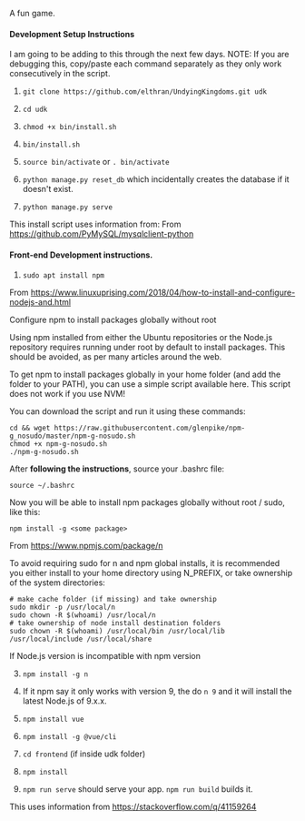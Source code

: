 A fun game.

#### Development Setup Instructions

I am going to be adding to this through the next few days.
NOTE: If you are debugging this, copy/paste each command separately as they only work consecutively in the script.

1. `git clone https://github.com/elthran/UndyingKingdoms.git udk`

3. `cd udk`

2. `chmod +x bin/install.sh`

3. `bin/install.sh`

4. `source bin/activate` or `. bin/activate`

5. `python manage.py reset_db` which incidentally creates the database if it doesn't exist.

6. `python manage.py serve`

This install script uses information from:
From https://github.com/PyMySQL/mysqlclient-python

#### Front-end Development instructions.

1. `sudo apt install npm`

From https://www.linuxuprising.com/2018/04/how-to-install-and-configure-nodejs-and.html

Configure npm to install packages globally without root

Using npm installed from either the Ubuntu repositories or the Node.js repository requires running under root by default to install packages. This should be avoided, as per many articles around the web.

To get npm to install packages globally in your home folder (and add the folder to your PATH), you can use a simple script available here. This script does not work if you use NVM!

You can download the script and run it using these commands:

```
cd && wget https://raw.githubusercontent.com/glenpike/npm-g_nosudo/master/npm-g-nosudo.sh
chmod +x npm-g-nosudo.sh
./npm-g-nosudo.sh
```

After **following the instructions**, source your .bashrc file:

`source ~/.bashrc`

Now you will be able to install npm packages globally without root / sudo, like this:

`npm install -g <some package>`

From https://www.npmjs.com/package/n

To avoid requiring sudo for n and npm global installs, it is recommended you either install to your home directory using N_PREFIX, or take ownership of the system directories:

```
# make cache folder (if missing) and take ownership 
sudo mkdir -p /usr/local/n
sudo chown -R $(whoami) /usr/local/n
# take ownership of node install destination folders 
sudo chown -R $(whoami) /usr/local/bin /usr/local/lib /usr/local/include /usr/local/share
```

If Node.js version is incompatible with npm version

3. `npm install -g n`

3. If it npm say it only works with version 9, the do `n 9` and it will install the latest Node.js of 9.x.x.

5. `npm install vue`

4. `npm install -g @vue/cli`

3. `cd frontend` (if inside udk folder)

4. `npm install`

5. `npm run serve` should serve your app. `npm run build` builds it.

This uses information from https://stackoverflow.com/q/41159264
